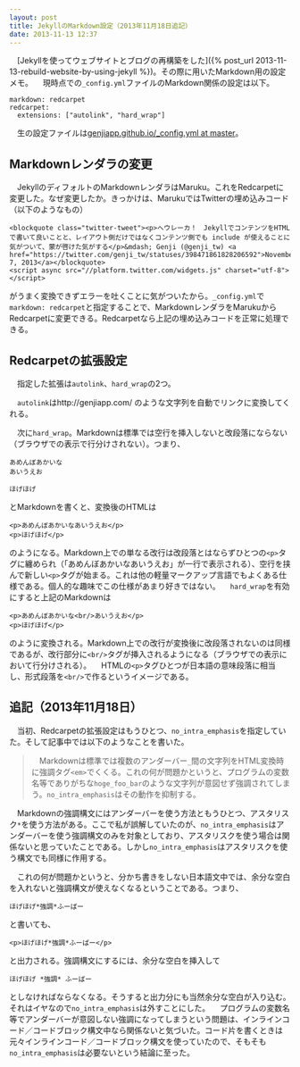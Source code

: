 ```yaml
---
layout: post
title: JekyllのMarkdown設定（2013年11月18日追記）
date: 2013-11-13 12:37
---
```

　[Jekyllを使ってウェブサイトとブログの再構築をした]({% post_url 2013-11-13-rebuild-website-by-using-jekyll %})。その際に用いたMarkdown用の設定メモ。
　現時点での`_config.yml`ファイルのMarkdown関係の設定は以下。

```
markdown: redcarpet
redcarpet:
  extensions: ["autolink", "hard_wrap"]
```

　生の設定ファイルは[genjiapp.github.io/_config.yml at master](https://github.com/GenjiApp/genjiapp.github.io/blob/master/_config.yml)。

## Markdownレンダラの変更

　JekyllのディフォルトのMarkdownレンダラはMaruku。これをRedcarpetに変更した。なぜ変更したか。きっかけは、MarukuではTwitterの埋め込みコード（以下のようなもの）

```
<blockquote class="twitter-tweet"><p>ヘウレーカ！　JekyllでコンテンツをHTMLで書いて良いことと、レイアウト側だけではなくコンテンツ側でも include が使えることに気がついて、蒙が啓けた気がする</p>&mdash; Genji (@genji_tw) <a href="https://twitter.com/genji_tw/statuses/398471861828206592">November 7, 2013</a></blockquote>
<script async src="//platform.twitter.com/widgets.js" charset="utf-8"></script>
```

がうまく変換できずエラーを吐くことに気がついたから。`_config.yml`で`markdown: redcarpet`と指定することで、MarkdownレンダラをMarukuからRedcarpetに変更できる。Redcarpetなら上記の埋め込みコードを正常に処理できる。

## Redcarpetの拡張設定

　指定した拡張は`autolink`、`hard_wrap`の2つ。

　`autolink`はhttp://genjiapp.com/ のような文字列を自動でリンクに変換してくれる。

　次に`hard_wrap`。Markdownは標準では空行を挿入しないと改段落にならない（ブラウザでの表示で行分けされない）。つまり、

```
あめんぼあかいな
あいうえお

ほげほげ
```

とMarkdownを書くと、変換後のHTMLは

```
<p>あめんぼあかいなあいうえお</p>
<p>ほげほげ</p>
```

のようになる。Markdown上での単なる改行は改段落とはならずひとつの`<p>`タグに纏められ（「あめんぼあかいなあいうえお」が一行で表示される）、空行を挟んで新しい`<p>`タグが始まる。これは他の軽量マークアップ言語でもよくある仕様である。個人的な趣味でこの仕様があまり好きではない。
　`hard_wrap`を有効にすると上記のMarkdownは

```
<p>あめんぼあかいな<br/>あいうえお</p>
<p>ほげほげ</p>
```

のように変換される。Markdown上での改行が変換後に改段落されないのは同様であるが、改行部分に`<br/>`タグが挿入されるようになる（ブラウザでの表示において行分けされる）。
　HTMLの`<p>`タグひとつが日本語の意味段落に相当し、形式段落を`<br/>`で作るというイメージである。

## 追記（2013年11月18日）

　当初、Redcarpetの拡張設定はもうひとつ、`no_intra_emphasis`を指定していた。そして記事中では以下のようなことを書いた。

> 　Markdownは標準では複数のアンダーバー`_`間の文字列をHTML変換時に強調タグ`<em>`でくくる。これの何が問題かというと、プログラムの変数名等でありがちな`hoge_foo_bar`のような文字列が意図せず強調されてしまう。`no_intra_emphasis`はその動作を抑制する。

　Markdownの強調構文にはアンダーバーを使う方法ともうひとつ、アスタリスク`*`を使う方法がある。ここで私が誤解していたのが、`no_intra_emphasis`はアンダーバーを使う強調構文のみを対象としており、アスタリスクを使う場合は関係ないと思っていたことである。しかし`no_intra_emphasis`はアスタリスクを使う構文でも同様に作用する。

　これの何が問題かというと、分かち書きをしない日本語文中では、余分な空白を入れないと強調構文が使えなくなるということである。つまり、

```
ほげほげ*強調*ふーばー
```

と書いても、

```
<p>ほげほげ*強調*ふーばー</p>
```

と出力される。強調構文にするには、余分な空白を挿入して

```
ほげほげ *強調* ふーばー
```

としなければならなくなる。そうすると出力分にも当然余分な空白が入り込む。それはイヤなので`no_intra_emphasis`は外すことにした。
　プログラムの変数名等でアンダーバーが意図しない強調になってしまうという問題は、インラインコード／コードブロック構文中なら関係ないと気づいた。コード片を書くときは元々インラインコード／コードブロック構文を使っていたので、そもそも`no_intra_emphasis`は必要ないという結論に至った。
